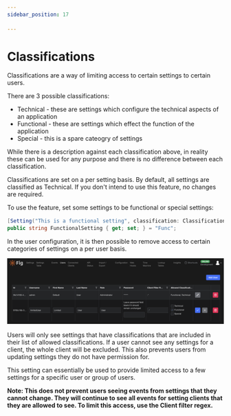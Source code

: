 ```yaml
---
sidebar_position: 17

---
```


# Classifications

Classifications are a way of limiting access to certain settings to certain users.

There are 3 possible classifications:

- Technical - these are settings which configure the technical aspects of an application
- Functional - these are settings which effect the function of the application
- Special - this is a spare cateogry of settings

While there is a description against each classification above, in reality these can be used for any purpose and there is no difference between each classification.

Classifications are set on a per setting basis. By default, all settings are classified as Technical. If you don't intend to use this feature, no changes are required.

To use the feature, set some settings to be functional or special settings:

```csharp
[Setting("This is a functional setting", classification: Classification.Functional)]
public string FunctionalSetting { get; set; } = "Func";
```

In the user configuration, it is then possible to remove access to certain categories of settings on a per user basis.

![classifications](../../../static/img/users-with-classifications.png)

Users will only see settings that have classifications that are included in their list of allowed classifications. If a user cannot see any settings for a client, the whole client will be excluded. This also prevents users from updating settings they do not have permission for.

This setting can essentially be used to provide limited access to a few settings for a specific user or group of users.

**Note: This does not prevent users seeing events from settings that they cannot change. They will continue to see all events for setting clients that they are allowed to see. To limit this access, use the Client filter regex.**